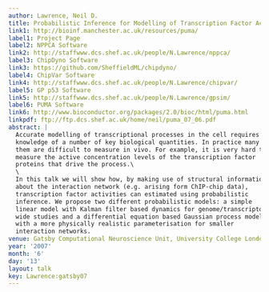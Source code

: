 ```yaml
---
author: Lawrence, Neil D.
title: Probabilistic Inference for Modelling of Transcription Factor Activity
link1: http://bioinf.manchester.ac.uk/resources/puma/
label1: Project Page
label2: NPPCA Software
link2: http://staffwww.dcs.shef.ac.uk/people/N.Lawrence/nppca/
label3: ChipDyno Software
link3: https://github.com/SheffieldML/chipdyno/
label4: ChipVar Software
link4: http://staffwww.dcs.shef.ac.uk/people/N.Lawrence/chipvar/
label5: GP p53 Software
link5: http://staffwww.dcs.shef.ac.uk/people/N.Lawrence/gpsim/
label6: PUMA Software
link6: http://www.bioconductor.org/packages/2.0/bioc/html/puma.html
linkpdf: ftp://ftp.dcs.shef.ac.uk/home/neil/puma_07_06.pdf
abstract: |
  Accurate modelling of transcriptional processes in the cell requires the
  knowledge of a number of key biological quantities. In practice many of
  them are difficult to measure in vivo. For example, it is very hard to
  measure the active concentration levels of the transcription factor
  proteins that drive the process.\
  \
  In this talk we will show how, by making use of structural information
  about the interaction network (e.g. arising form ChIP-chip data),
  transcription factor activities can estimated using probabilistic
  inference. We propose two different probabilistic models: a simple
  linear model with Kalman filter based dynamics for genome/transcriptome
  wide studies and a differential equation based Gaussian process model
  with a more physically realistic parameterisation for smaller
  interaction networks.
venue: Gatsby Computational Neuroscience Unit, University College London, U.K.
year: '2007'
month: '6'
day: '13'
layout: talk
key: Lawrence:gatsby07
---
```

